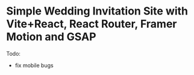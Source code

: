 # Simple Wedding Invitation Site with Vite+React, React Router, Framer Motion and GSAP

Todo:
- fix mobile bugs
